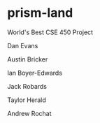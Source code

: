 # prism-land
World's Best CSE 450 Project

Dan Evans

Austin Bricker

Ian Boyer-Edwards

Jack Robards

Taylor Herald

Andrew Rochat
